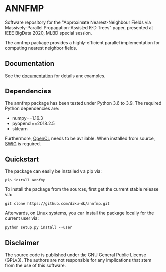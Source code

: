 # ANNFMP

Software repository for the "Approximate Nearest-Neighbour Fields via Massively-Parallel Propagation-Assisted K-D Trees" paper, presented at IEEE BigData 2020, MLBD special session.

The annfmp package provides a highly-efficient parallel implementation for computing nearest neighbor fields.

## Documentation

See the [documentation](http://annfmp.readthedocs.org) for details and examples.

## Dependencies

The annfmp package has been tested under Python 3.6 to 3.9. The required Python dependencies are:

- numpy==1.16.3
- pyopencl==2018.2.5
- sklearn

Furthermore, [OpenCL](https://www.khronos.org/opencl) needs to be available.
When installed from source, [SWIG](http://www.swig.org/) is required.

## Quickstart

The package can easily be installed via pip via:

  `pip install annfmp`

To install the package from the sources, first get the current stable release via:

  `git clone https://github.com/diku-dk/annfmp.git`

Afterwards, on Linux systems, you can install the package locally for the current user via:

  `python setup.py install --user`

## Disclaimer

The source code is published under the GNU General Public License (GPLv3). The authors are not responsible for any implications that stem from the use of this software.
